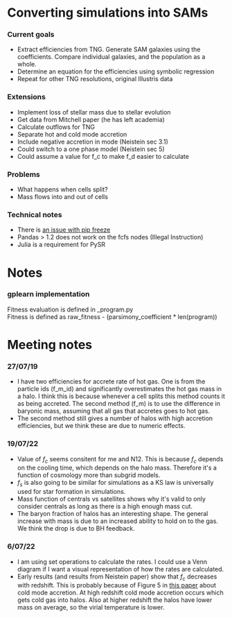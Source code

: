 # Converting simulations into SAMs

### Current goals
- Extract efficiencies from TNG. Generate SAM galaxies using the coefficients. Compare individual galaxies, and the population as a whole.
- Determine an equation for the efficiencies using symbolic regression
- Repeat for other TNG resolutions, original Illustris data

### Extensions
- Implement loss of stellar mass due to stellar evolution
- Get data from Mitchell paper (he has left academia)
- Calculate outflows for TNG
- Separate hot and cold mode accretion
- Include negative accretion in mode (Neistein sec 3.1)
- Could switch to a one phase model (Neistein sec 5)
- Could assume a value for f_c to make f_d easier to calculate

### Problems
- What happens when cells split?
- Mass flows into and out of cells

### Technical notes
- There is [an issue with pip freeze](https://github.com/conda/conda/issues/11580)
- Pandas > 1.2 does not work on the fcfs nodes (Illegal Instruction)
- Julia is a requirement for PySR

# Notes
### gplearn implementation
Fitness evaluation is defined in _program.py \
Fitness is defined as raw_fitness - (parsimony_coefficient * len(program))

# Meeting notes

### 27/07/19
- I have two efficiencies for accrete rate of hot gas.
One is from the particle ids (f_m_id) and significantly overestimates the hot gas mass in a halo.
I think this is because whenever a cell splits this method counts it as being accreted.
The second method (f_m) is to use the difference in baryonic mass, assuming that all gas that accretes goes to hot gas.
- The second method still gives a number of halos with high accretion efficiencies, but we think these are due to numeric effects.

### 19/07/22
- Value of $f_c$ seems consitent for me and N12. This is because $f_c$ depends on the cooling time, which depends on the halo mass. Therefore it's a function of cosmology more than subgrid models.
- $f_s$ is also going to be similar for simulations as a KS law is universally used for star formation in simulations.
- Mass function of centrals vs satellites shows why it's valid to only consider centrals as long as there is a high enough mass cut.
- The baryon fraction of halos has an interesting shape. The general increase with mass is due to an increased ability to hold on to the gas. We think the drop is due to BH feedback.

### 6/07/22
- I am using set operations to calculate the rates. I could use a Venn diagram if I want a visual representation of how the rates are calculated.
- Early results (and results from Neistein paper) show that $f_c$ decreases with redshift. This is probably because of Figure 5 in [this paper](https://arxiv.org/abs/0808.0553) about cold mode accretion. At high redshift cold mode accretion occurs which gets cold gas into halos. Also at higher redshift the halos have lower mass on average, so the virial temperature is lower.



